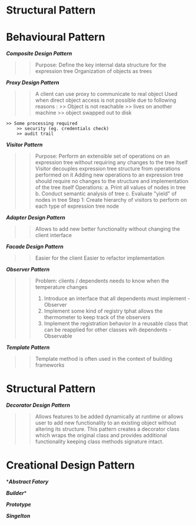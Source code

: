 # Structural Pattern

# Behavioural Pattern

***Composite Design Pattern***
>> Purpose: Define the key internal data structure for the expression tree
>> Organization of objects as trees

***Proxy Design Pattern***
>> A client can use proxy to communicate to real object
>> Used when direct object access is not possible due to following reasons : 
    >> Object is not reachable 
        >> lives on another machine
        >> object swapped out to disk
        
    >> Some processing required
        >> security (eg. credentials check)
        >> audit trail
        
***Visitor Pattern***
>> Purpose: Perform an extensible set of operations on an expression tree without requiring any changes to the tree itself
>> Visitor decouples expression tree structure from operations performed on it
>> Adding new operations to an expression tree should require no changes to the structure and implementation of the tree itself
>> Operations: a. Print all values of nodes in tree b. Conduct semantic analysis of tree c. Evaluate "yield" of nodes in tree
>> Step 1: Create hierarchy of visitors to perform on each type of expression tree node
        
***Adapter Design Pattern***
>> Allows to add new better functionality without changing the client interface

***Facade Design Pattern***
>> Easier for the client
>> Easier to refactor implementation

***Observer Pattern***
>> Problem: clients / dependents needs to know when the temperature changes
>> 1. Introduce an interface that all dependents must implement - Observer
>> 2. Implement some kind of registry tphat allows the thermometer to keep track of the observers
>> 3. Implement the registration behavior in a reusable class that can be reapplied for other classes wih dependents - Observable

***Template Pattern***
>> Template method is often used in the context of building frameworks

# Structural Pattern

***Decorator Design Pattern***
>> Allows features to be added dynamically at runtime or allows user to add new functionality to an existing object without altering its structure.
>> This pattern creates a decorator class which wraps the original class and provides additional functionality keeping class methods signature intact.

# Creational Design Pattern

****Abstract Fatory***

***Builder****

***Prototype***

***Singelton***
